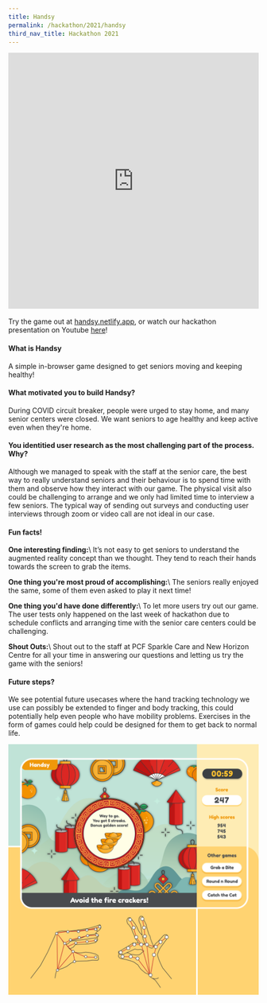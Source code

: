 ```yaml
---
title: Handsy
permalink: /hackathon/2021/handsy
third_nav_title: Hackathon 2021
---
```


<iframe src="https://docs.google.com/presentation/d/e/2PACX-1vS3a-QqrqSAPaPrhSNvPTgU3F6iVwzTDVeFug3D31iwHFYWpEOQJXIbWg4bsgKLclTS1wM0ofH7Cu0P/embed?start=false&loop=false&delayms=3000" frameborder="0" width="100%"  height="515" allowfullscreen="true" mozallowfullscreen="true" webkitallowfullscreen="true"></iframe>

Try the game out at [handsy.netlify.app](https://handsy.netlify.app), or watch our hackathon presentation on Youtube [here](https://www.youtube.com/embed/IMbe5M2EAa4)! 

#### What is Handsy
A simple in-browser game designed to get seniors moving and keeping healthy!

#### What motivated you to build Handsy?
During COVID circuit breaker, people were urged to stay home, and many senior centers were closed. We want seniors to age healthy and keep active even when they're home. 

#### You identitied user research as the most challenging part of the process. Why?
Although we managed to speak with the staff at the senior care, the best way to really understand seniors and their behaviour is to spend time with them and observe how they interact with our game. The physical visit also could be challenging to arrange and we only had limited time to interview a few seniors. The typical way of sending out surveys and conducting user interviews through zoom or video call are not ideal in our case.

#### Fun facts!
**One interesting finding:**\\
It’s not easy to get seniors to understand the augmented reality concept than we thought. They tend to reach their hands towards the screen to grab the items.

**One thing you're most proud of accomplishing:**\\
The seniors really enjoyed the same, some of them even asked to play it next time!

**One thing you'd have done differently:**\\
To let more users try out our game. The user tests only happened on the last week of hackathon due to schedule conflicts and arranging time with the senior care centers could be challenging.

**Shout Outs:**\\
Shout out to the staff at PCF Sparkle Care and New Horizon Centre for all your time in answering our questions and letting us try the game with the seniors!

#### Future steps? 
We see potential future usecases where the hand tracking technology we use can possibly be extended to finger and body tracking, this could potentially help even people who have mobility problems. Exercises in the form of games could help could be designed for them to get back to normal life.

![Handsy product image](/images/Handsy_snapshot.png)